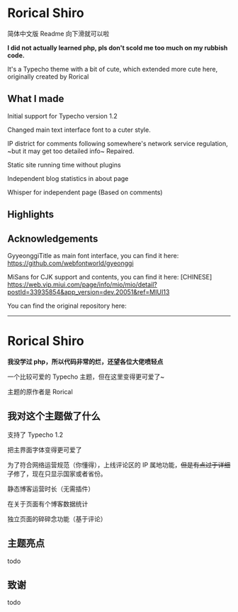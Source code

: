 # Rorical Shiro

简体中文版 Readme 向下滑就可以啦

**I did not actually learned php, pls don't scold me too much on my rubbish code.**

It's a Typecho theme with a bit of cute, which extended more cute here, originally created by Rorical

## What I made

Initial support for Typecho version 1.2

Changed main text interface font to a cuter style.

IP district for comments following somewhere's network service regulation, ~but it may get too detailed info~ Repaired.

Static site running time without plugins

Independent blog statistics in about page

Whisper for independent page (Based on comments)

## Highlights


## Acknowledgements
GyyeonggiTitle as main font interface, you can find it here:
https://github.com/webfontworld/gyeonggi

MiSans for CJK support and contents, you can find it here: [CHINESE]
https://web.vip.miui.com/page/info/mio/mio/detail?postId=33935854&app_version=dev.20051&ref=MIUI13

You can find the original repository here: 


---------------
# Rorical Shiro

**我没学过 php，所以代码非常的烂，还望各位大佬喷轻点**

一个比较可爱的 Typecho 主题，但在这里变得更可爱了~

主题的原作者是 Rorical

## 我对这个主题做了什么

支持了 Typecho 1.2

把主界面字体变得更可爱了

为了符合网络运营规范（你懂得），上线评论区的 IP 属地功能，~~但是有点过于详细了~~修了，现在只显示国家或者省份。

静态博客运营时长（无需插件）

在关于页面有个博客数据统计

独立页面的碎碎念功能（基于评论）

## 主题亮点

todo

## 致谢

todo
